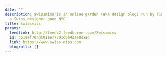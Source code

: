 ```yaml
---
date: ""
description: swissmiss is an online garden (aka design blog) run by Tina Roth Eisenberg,
  a Swiss designer gone NYC.
title: swissmiss
params:
  feedlink: http://feeds2.feedburner.com/Swissmiss
  id: c519ef70adc81ee77701d6b42ae9daad
  link: https://www.swiss-miss.com
  blogrolls: []
---
```

